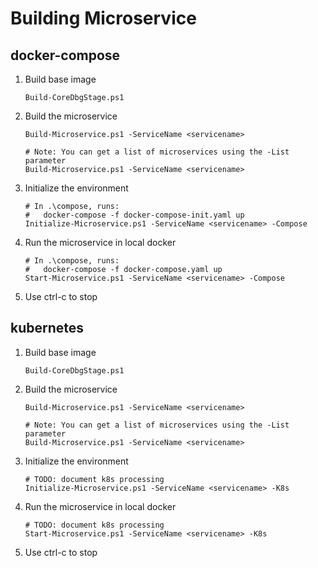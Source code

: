 # Building Microservice

## docker-compose

1. Build base image

       Build-CoreDbgStage.ps1

2. Build the microservice

       Build-Microservice.ps1 -ServiceName <servicename>

       # Note: You can get a list of microservices using the -List parameter
       Build-Microservice.ps1 -ServiceName <servicename>

3. Initialize the environment

       # In .\compose, runs:
       #   docker-compose -f docker-compose-init.yaml up
       Initialize-Microservice.ps1 -ServiceName <servicename> -Compose

4. Run the microservice in local docker

       # In .\compose, runs:
       #   docker-compose -f docker-compose.yaml up
       Start-Microservice.ps1 -ServiceName <servicename> -Compose

5. Use ctrl-c to stop       


## kubernetes

1. Build base image

       Build-CoreDbgStage.ps1

2. Build the microservice

       Build-Microservice.ps1 -ServiceName <servicename>

       # Note: You can get a list of microservices using the -List parameter
       Build-Microservice.ps1 -ServiceName <servicename>

3. Initialize the environment

       # TODO: document k8s processing
       Initialize-Microservice.ps1 -ServiceName <servicename> -K8s

4. Run the microservice in local docker

       # TODO: document k8s processing
       Start-Microservice.ps1 -ServiceName <servicename> -K8s

5. Use ctrl-c to stop       